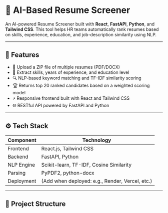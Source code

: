# 🧠 AI-Based Resume Screener

An AI-powered Resume Screener built with **React**, **FastAPI**, **Python**, and **Tailwind CSS**. This tool helps HR teams automatically rank resumes based on skills, experience, education, and job-description similarity using NLP.

---

## 🚀 Features

- 📄 Upload a ZIP file of multiple resumes (PDF/DOCX)
- 🧠 Extract skills, years of experience, and education level
- 🔍 NLP-based keyword matching and TF-IDF similarity scoring
- 🏆 Returns top 20 ranked candidates based on a weighted scoring model
- ⚡ Responsive frontend built with React and Tailwind CSS
- 🌐 RESTful API powered by FastAPI and Python

---

## ⚙️ Tech Stack

| Component  | Technology |
|------------|------------|
| Frontend   | React.js, Tailwind CSS |
| Backend    | FastAPI, Python |
| NLP Engine | Scikit-learn, TF-IDF, Cosine Similarity |
| Parsing    | PyPDF2, python-docx |
| Deployment | (Add when deployed: e.g., Render, Vercel, etc.) |

---

## 📁 Project Structure

